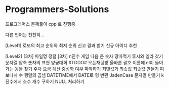 # Programmers-Solutions

프로그래머스 문제풀이
cpp 로 진행중

다른 언어는 천천히...

[Level1]
로또의 최고 순위와 최저 순위
신고 결과 받기
신규 아이디 추천

[Level2]
[3차] 파일명 정렬
[3차] n진수 게임
다음 큰 숫자
땅따먹기
루시와 엘라 찾기
문자열 압축
숫자의 표현
양궁대회 #TODO#
오픈채팅방
올바른 괄호
이름에 el이 들어가는 동물 찾기
주차 요금 계산
중성화 여부 파악하기
최댓값과 최솟값
최솟값 만들기
피보나치 수
행렬의 곱셈
DATETIME에서 DATE로 형 변환
JadenCase 문자열 만들기
k진수에서 소수 개수 구하기
NULL 처리하기